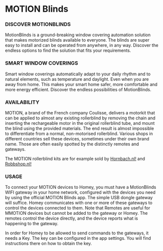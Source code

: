 # MOTION Blinds

### DISCOVER MOTIONBLINDS
MotionBlinds is a ground-breaking window covering automation solution that makes motorized blinds available to everyone. The blinds are super easy to install and can be operated from anywhere, in any way. Discover the endless options to find the solution that fits your requirements.

### SMART WINDOW COVERINGS
Smart window coverings automatically adapt to your daily rhythm and to natural elements, such as temperature and daylight. Even when you are away from home. This makes your smart home safer, more comfortable and more energy efficient. Discover the endless possibilities of MotionBlinds.

### AVAILABILITY
MOTION, a brand of the French company Coulisse, delivers a motorkit that can be applied to almost any existing rollerblind by removing the chain and inserting the rechargeable motor in the original rollerblind tube, and mount the blind using the provided materials. The end result is almost impossible to differentiate from a normal, non-motorised rollerblind. Various shops in different countries sell these devices, sometimes under their own brand name. Those are often easily spotted by the distinctly remotes and gateways.

The MOTION rollerblind kits are for example sold by [Hornbach.nl!](https://www.hornbach.nl/shop/MOTION-Motor-voor-Soluna-rolgordijnen/10251929/artikel.html) and [Robbshop.nl!](https://www.robbshop.nl/motion-accumotor-433mhz-voor-rolgordijn-robb-smarrt)

### USAGE
To connect your MOTION devices to Homey, you must have a MotionBlinds WIFI gateway in your home network, configured with the devices you need by using the official MOTION Blinds app. The simple USB dongle gateway will suffice. Homey communicates with one or more of these gateways to control the devices connected to them. Note that Remotes are useful for MMOTION devices but cannot be added to the gateway or Homey. The remotes control the device directly, and the device reports what is happening to the gateway. 

In order for Homey to be allowed to send commands to the gateways, it needs a Key. The key can be configured in the app settings. You will find instructions there on how to obtain the key.